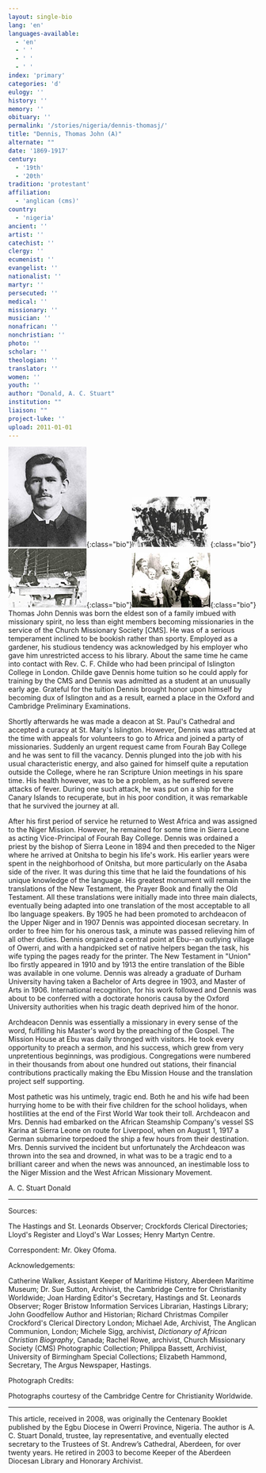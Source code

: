 ```yaml
---
layout: single-bio
lang: 'en'
languages-available:
  - 'en'
  - ' '
  - ' '
  - ' '
index: 'primary'
categories: 'd'
eulogy: ''
history: ''
memory: ''
obituary: ''
permalink: '/stories/nigeria/dennis-thomasj/'
title: "Dennis, Thomas John (A)"
alternate: ""
date: '1869-1917'
century:
  - '19th'
  - '20th'
tradition: 'protestant'
affiliation:
  - 'anglican (cms)'
country:
  - 'nigeria'
ancient: ''
artist: ''
catechist: ''
clergy: ''
ecumenist: ''
evangelist: ''
nationalist: ''
martyr: ''
persecuted: ''
medical: ''
missionary: ''
musician: ''
nonafrican: ''
nonchristian: ''
photo: ''
scholar: ''
theologian: ''
translator: ''
women: ''
youth: ''
author: "Donald, A. C. Stuart"
institution: ""
liaison: ""
project-luke: ''
upload: 2011-01-01
---
```


![Thomas Dennis](/images/bio-pics/nigeria/dennis-thomasj/DENNIS-portrait.jpg){:class="bio"}![Dennis preaching](/images/bio-pics/nigeria/dennis-thomasj/DENNIS-preaching.jpg){:class="bio"}![Dennis translating](/images/bio-pics/nigeria/dennis-thomasj/DENNIS-translating.jpg){:class="bio"}![Dennis and family](/images/bio-pics/nigeria/dennis-thomasj/DENNIS-family.jpg){:class="bio"} Thomas John Dennis was born the eldest son of a family imbued with missionary spirit, no less than eight members becoming missionaries in the service of the Church Missionary Society [CMS]. He was of a serious temperament inclined to be bookish rather than sporty. Employed as a gardener, his studious tendency was acknowledged by his employer who gave him unrestricted access to his library. About the same time he came into contact with Rev. C. F. Childe who had been principal of Islington College in London. Childe gave Dennis home tuition so he could apply for training by the CMS and Dennis was admitted as a student at an unusually early age. Grateful for the tuition Dennis brought honor upon himself by becoming dux of Islington and as a result, earned a place in the Oxford and Cambridge Preliminary Examinations.

Shortly afterwards he was made a deacon at St. Paul's Cathedral and accepted a curacy at St. Mary's Islington.  However, Dennis was attracted at the time with appeals for volunteers to go to Africa and joined a party of missionaries. Suddenly an urgent request came from Fourah Bay College and he was sent to fill the vacancy. Dennis plunged into the job with his usual characteristic energy, and also gained for himself quite a reputation outside the College, where he ran Scripture Union meetings in his spare time. His health however, was to be a problem, as he suffered severe attacks of fever. During one such attack, he was put on a ship for the Canary Islands to recuperate, but in his poor condition, it was remarkable that he survived the journey at all.

After his first period of service he returned to West Africa and was assigned to the Niger Mission. However, he remained for some time in Sierra Leone as acting Vice-Principal of Fourah Bay College. Dennis was ordained a priest by the bishop of Sierra Leone in 1894 and then preceded to the Niger where he arrived at Onitsha to begin his life's work.  His earlier years were spent in the neighborhood of Onitsha, but more particularly on the Asaba side of the river. It was during this time that he laid the foundations of his unique knowledge of the language. His greatest monument will remain the translations of the New Testament, the Prayer Book and finally the Old Testament. All these translations were initially made into three main dialects, eventually being adapted into one translation of the most acceptable to all Ibo language speakers. By 1905 he had been promoted to archdeacon of the Upper Niger and in 1907 Dennis was appointed diocesan secretary. In order to free him for his onerous task, a minute was passed relieving him of all other duties. Dennis organized a central point at Ebu--an outlying village of Owerri, and with a handpicked set of native helpers began the task, his wife typing the pages ready for the printer. The New Testament in "Union" Ibo firstly appeared in 1910 and by 1913 the entire translation of the Bible was available in one volume. Dennis was already a graduate of Durham University having taken a Bachelor of Arts degree in 1903, and Master of Arts in 1906. International recognition, for his work followed and Dennis was about to be conferred with a doctorate honoris causa by the Oxford University authorities when his tragic death deprived him of the honor.

Archdeacon Dennis was essentially a missionary in every sense of the word, fulfilling his Master's word by the preaching of the Gospel. The Mission House at Ebu was daily thronged with visitors. He took every opportunity to preach a sermon, and his success, which grew from very unpretentious beginnings, was prodigious. Congregations were numbered in their thousands from about one hundred out stations, their financial contributions practically making the Ebu Mission House and the translation project self supporting.

Most pathetic was his untimely, tragic end.  Both he and his wife had been hurrying home to be with their five children for the school holidays, when hostilities at the end of the First World War took their toll. Archdeacon and Mrs. Dennis had embarked on the African Steamship Company's vessel SS Karina at Sierra Leone on route for Liverpool, when on August 1, 1917 a German submarine torpedoed the ship a few hours from their destination. Mrs. Dennis survived the incident but unfortunately the Archdeacon was thrown into the sea and drowned, in what was to be a tragic end to a brilliant career and when the news was announced, an inestimable loss to the Niger Mission and the West African Missionary Movement.

A. C. Stuart Donald

---

Sources:

The Hastings and St. Leonards Observer; Crockfords Clerical Directories; Lloyd's Register and Lloyd's War Losses; Henry Martyn Centre.

Correspondent: Mr. Okey Ofoma.

Acknowledgements:

Catherine Walker, Assistant Keeper of Maritime History, Aberdeen Maritime Museum; Dr. Sue Sutton, Archivist, the Cambridge Centre for Christianity Worldwide; Joan Harding Editor's Secretary, Hastings and St. Leonards Observer; Roger Bristow Information Services Librarian, Hastings Library; John Goodfellow Author and Historian; Richard Christmas Compiler Crockford's Clerical Directory London; Michael Ade, Archivist, The Anglican Communion, London; Michele Sigg, archivist, *Dictionary of African Christian Biography*, Canada; Rachel Rowe, archivist, Church Missionary Society (CMS) Photographic Collection; Philippa Bassett, Archivist, University of Birmingham Special Collections; Elizabeth Hammond, Secretary, The Argus Newspaper, Hastings.

Photograph Credits:

Photographs courtesy of the Cambridge Centre for Christianity Worldwide.

---

This article, received in 2008, was originally the Centenary Booklet published by the Egbu Diocese in Owerri Province, Nigeria. The author is A. C. Stuart Donald, trustee, lay representative, and eventually elected secretary to the Trustees of St. Andrew’s Cathedral, Aberdeen, for over twenty years. He retired in 2003 to become Keeper of the Aberdeen Diocesan Library and Honorary Archivist.
